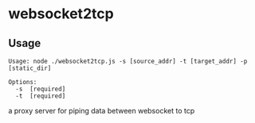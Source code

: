 websocket2tcp
=============

## Usage
```script
Usage: node ./websocket2tcp.js -s [source_addr] -t [target_addr] -p [static_dir]

Options:
  -s  [required]
  -t  [required]
```

a proxy server for piping data between websocket to tcp 
